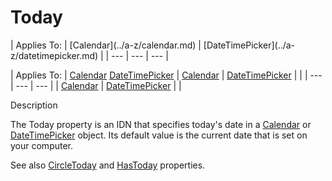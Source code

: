 




<h1 class="heading"><span class="name">Today</span></h1>
| Applies To: | [Calendar](../a-z/calendar.md) | [DateTimePicker](../a-z/datetimepicker.md) |
| --- | --- | ---  |

| Applies To: | [Calendar](../a-z/calendar.md) [DateTimePicker](../a-z/datetimepicker.md) | [Calendar](../a-z/calendar.md) | [DateTimePicker](../a-z/datetimepicker.md) |  |
| --- | --- | ---  |
| [Calendar](../a-z/calendar.md) | [DateTimePicker](../a-z/datetimepicker.md) |  |


Description


The Today property is an IDN that specifies today's date in a [Calendar](../a-z/calendar.md) or [DateTimePicker](../a-z/datetimepicker.md) object. Its default value is the current date that is set on your computer.


See also [CircleToday](../a-z/circletoday.md) and [HasToday](../a-z/hastoday.md) properties.



